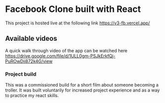 # Facebook Clone built with React

This project is hosted live at the following link https://v3-fb.vercel.app/

## Available videos

A quick walk through video of the app can be watched here
https://drive.google.com/file/d/1ULL0gm-PSJkErkfQj-PuROwDii872k4G/view

### Project build

This was a commissioned build for a short film about someone becoming a troller. It was built voluntarily for increased project experience and as a way to practice my react skills. 


